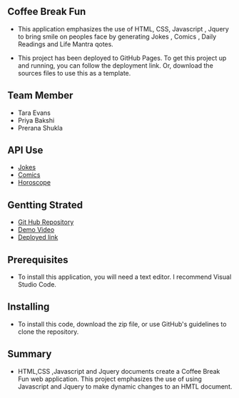 ## Coffee Break Fun
* This application emphasizes the use of HTML, CSS, Javascript , Jquery to  bring smile on peoples face by generating Jokes , Comics , Daily Readings and Life Mantra qotes.

* This project has been deployed to GitHub Pages. To get this project up and running, you can follow the deployment link. Or, download the sources files to use this as a template.

## Team Member
  * Tara Evans
  * Priya Bakshi
  * Prerana Shukla

## API Use
  * [Jokes](https://v2.jokeapi.dev/joke/Programming?safe-mode)
  * [Comics](https://the-ultimate-api-challenge.herokuapp.com)
  * [Horoscope](https://divineapi.com/api/1.0/get_coffee_cup_reading.php)



## Gentting Strated
* [Git Hub Repository](https://github.com/tarajevans/coffee-break.git)
* [ Demo Video ](https://drive.google.com/file/d/1oU_qhPX8de5oimiqGiUL_eVNWC-rzC46/view)
* [Deployed link](https://tarajevans.github.io/coffee-break/)

## Prerequisites
* To install this application, you will need a text editor. I recommend Visual Studio Code.

## Installing
* To install this code, download the zip file, or use GitHub's guidelines to clone the repository.

## Summary
* HTML,CSS ,Javascript and Jquery documents create a Coffee Break Fun web application.
This project emphasizes the use of using Javascript and Jquery to make dynamic changes to an HMTL document.





